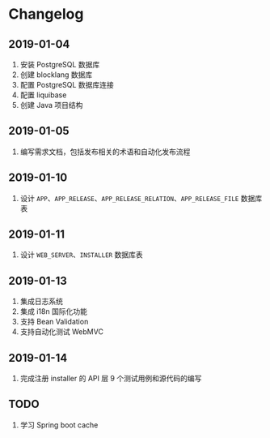 # Changelog

## 2019-01-04

1. 安装 PostgreSQL 数据库
2. 创建 blocklang 数据库
3. 配置 PostgreSQL 数据库连接
4. 配置 liquibase
5. 创建 Java 项目结构

## 2019-01-05

1. 编写需求文档，包括发布相关的术语和自动化发布流程

## 2019-01-10

1. 设计 `APP`、`APP_RELEASE`、`APP_RELEASE_RELATION`、`APP_RELEASE_FILE` 数据库表

## 2019-01-11

1. 设计 `WEB_SERVER`、`INSTALLER` 数据库表

## 2019-01-13

1. 集成日志系统
2. 集成 i18n 国际化功能
3. 支持 Bean Validation
4. 支持自动化测试 WebMVC

## 2019-01-14

1. 完成注册 installer 的 API 层 9 个测试用例和源代码的编写

## TODO

1. 学习 Spring boot cache